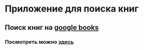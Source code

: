 # Приложение для поиска книг

## Поиск книг на [google books](https://books.google.ru/)

### Посмотреть можно [здесь](https://ard43g.github.io/books-service)
